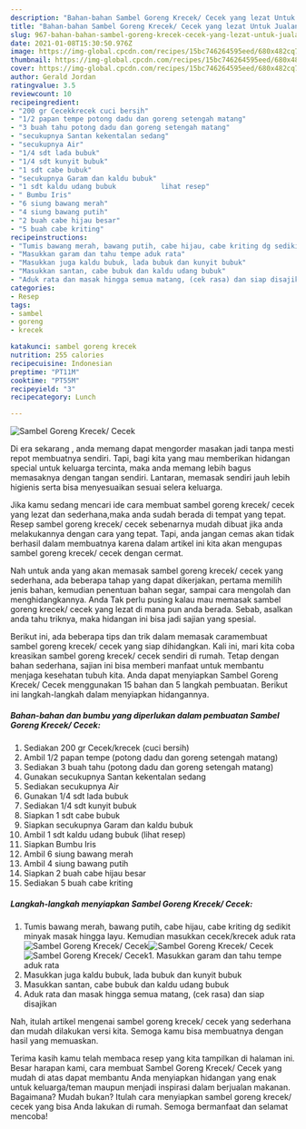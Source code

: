 ```yaml
---
description: "Bahan-bahan Sambel Goreng Krecek/ Cecek yang lezat Untuk Jualan"
title: "Bahan-bahan Sambel Goreng Krecek/ Cecek yang lezat Untuk Jualan"
slug: 967-bahan-bahan-sambel-goreng-krecek-cecek-yang-lezat-untuk-jualan
date: 2021-01-08T15:30:50.976Z
image: https://img-global.cpcdn.com/recipes/15bc746264595eed/680x482cq70/sambel-goreng-krecek-cecek-foto-resep-utama.jpg
thumbnail: https://img-global.cpcdn.com/recipes/15bc746264595eed/680x482cq70/sambel-goreng-krecek-cecek-foto-resep-utama.jpg
cover: https://img-global.cpcdn.com/recipes/15bc746264595eed/680x482cq70/sambel-goreng-krecek-cecek-foto-resep-utama.jpg
author: Gerald Jordan
ratingvalue: 3.5
reviewcount: 10
recipeingredient:
- "200 gr Cecekkrecek cuci bersih"
- "1/2 papan tempe potong dadu dan goreng setengah matang"
- "3 buah tahu potong dadu dan goreng setengah matang"
- "secukupnya Santan kekentalan sedang"
- "secukupnya Air"
- "1/4 sdt lada bubuk"
- "1/4 sdt kunyit bubuk"
- "1 sdt cabe bubuk"
- "secukupnya Garam dan kaldu bubuk"
- "1 sdt kaldu udang bubuk           lihat resep"
- " Bumbu Iris"
- "6 siung bawang merah"
- "4 siung bawang putih"
- "2 buah cabe hijau besar"
- "5 buah cabe kriting"
recipeinstructions:
- "Tumis bawang merah, bawang putih, cabe hijau, cabe kriting dg sedikit minyak masak hingga layu. Kemudian masukkan cecek/krecek aduk rata"
- "Masukkan garam dan tahu tempe aduk rata"
- "Masukkan juga kaldu bubuk, lada bubuk dan kunyit bubuk"
- "Masukkan santan, cabe bubuk dan kaldu udang bubuk"
- "Aduk rata dan masak hingga semua matang, (cek rasa) dan siap disajikan"
categories:
- Resep
tags:
- sambel
- goreng
- krecek

katakunci: sambel goreng krecek 
nutrition: 255 calories
recipecuisine: Indonesian
preptime: "PT11M"
cooktime: "PT55M"
recipeyield: "3"
recipecategory: Lunch

---
```



![Sambel Goreng Krecek/ Cecek](https://img-global.cpcdn.com/recipes/15bc746264595eed/680x482cq70/sambel-goreng-krecek-cecek-foto-resep-utama.jpg)

Di era  sekarang , anda memang dapat mengorder masakan jadi tanpa mesti repot membuatnya sendiri. Tapi, bagi kita yang mau memberikan hidangan special untuk keluarga tercinta, maka anda memang lebih bagus memasaknya dengan tangan sendiri. Lantaran, memasak sendiri jauh lebih higienis serta bisa menyesuaikan sesuai selera keluarga.

Jika kamu sedang mencari ide cara membuat sambel goreng krecek/ cecek yang lezat dan sederhana,maka anda sudah berada di tempat yang tepat. Resep sambel goreng krecek/ cecek  sebenarnya mudah dibuat jika anda melakukannya dengan cara yang tepat. Tapi, anda jangan cemas akan tidak berhasil dalam membuatnya 
karena dalam artikel ini kita akan mengupas sambel goreng krecek/ cecek dengan cermat.  



Nah untuk anda yang akan memasak sambel goreng krecek/ cecek yang sederhana, ada beberapa tahap yang dapat dikerjakan, pertama memilih jenis bahan, kemudian penentuan bahan segar, sampai cara mengolah dan menghidangkannya. Anda Tak perlu pusing kalau mau memasak sambel goreng krecek/ cecek yang lezat di mana pun anda berada. Sebab, asalkan anda  tahu triknya, maka hidangan ini bisa jadi sajian yang spesial.

Berikut ini, ada beberapa tips dan trik dalam memasak caramembuat sambel goreng krecek/ cecek yang siap dihidangkan. Kali ini, mari kita coba kreasikan sambel goreng krecek/ cecek sendiri di rumah. Tetap dengan bahan sederhana, sajian ini bisa memberi manfaat untuk membantu menjaga kesehatan tubuh kita. Anda dapat menyiapkan Sambel Goreng Krecek/ Cecek menggunakan 15 bahan dan 5 langkah pembuatan. Berikut ini langkah-langkah dalam menyiapkan hidangannya.

<!--inarticleads1-->

##### Bahan-bahan dan bumbu yang diperlukan dalam pembuatan Sambel Goreng Krecek/ Cecek:

1. Sediakan 200 gr Cecek/krecek (cuci bersih)
1. Ambil 1/2 papan tempe (potong dadu dan goreng setengah matang)
1. Sediakan 3 buah tahu (potong dadu dan goreng setengah matang)
1. Gunakan secukupnya Santan kekentalan sedang
1. Sediakan secukupnya Air
1. Gunakan 1/4 sdt lada bubuk
1. Sediakan 1/4 sdt kunyit bubuk
1. Siapkan 1 sdt cabe bubuk
1. Siapkan secukupnya Garam dan kaldu bubuk
1. Ambil 1 sdt kaldu udang bubuk           (lihat resep)
1. Siapkan  Bumbu Iris
1. Ambil 6 siung bawang merah
1. Ambil 4 siung bawang putih
1. Siapkan 2 buah cabe hijau besar
1. Sediakan 5 buah cabe kriting




<!--inarticleads2-->

##### Langkah-langkah menyiapkan Sambel Goreng Krecek/ Cecek:

1. Tumis bawang merah, bawang putih, cabe hijau, cabe kriting dg sedikit minyak masak hingga layu. Kemudian masukkan cecek/krecek aduk rata
<img src="https://img-global.cpcdn.com/steps/ed124484fa65653e/160x128cq70/sambel-goreng-krecek-cecek-langkah-memasak-1-foto.jpg" alt="Sambel Goreng Krecek/ Cecek"><img src="https://img-global.cpcdn.com/steps/b3f0d1148f0d5deb/160x128cq70/sambel-goreng-krecek-cecek-langkah-memasak-1-foto.jpg" alt="Sambel Goreng Krecek/ Cecek"><img src="https://img-global.cpcdn.com/steps/fe817d03d4da3514/160x128cq70/sambel-goreng-krecek-cecek-langkah-memasak-1-foto.jpg" alt="Sambel Goreng Krecek/ Cecek">1. Masukkan garam dan tahu tempe aduk rata
1. Masukkan juga kaldu bubuk, lada bubuk dan kunyit bubuk
1. Masukkan santan, cabe bubuk dan kaldu udang bubuk
1. Aduk rata dan masak hingga semua matang, (cek rasa) dan siap disajikan




Nah, itulah artikel mengenai  sambel goreng krecek/ cecek  yang sederhana dan mudah dilakukan versi kita. Semoga kamu bisa membuatnya dengan hasil yang memuaskan. 

Terima kasih kamu telah membaca resep yang kita tampilkan di halaman ini. Besar harapan kami, cara membuat  Sambel Goreng Krecek/ Cecek yang mudah di atas dapat membantu Anda menyiapkan hidangan yang enak untuk keluarga/teman maupun menjadi inspirasi dalam berjualan makanan. Bagaimana? Mudah bukan? Itulah cara menyiapkan sambel goreng krecek/ cecek yang bisa Anda lakukan di rumah. Semoga bermanfaat dan selamat mencoba!

